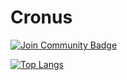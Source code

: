 # Cronus

<a href="https://discord.gg/XTW52Kt"><img src="https://img.shields.io/discord/860419570543099924.svg?style=flat&label=Join%20Community&color=7289DA" alt="Join Community Badge"/></a>

[![Top Langs](https://github-readme-stats.vercel.app/api/top-langs/?username=St0na)](https://github.com/St0na/github-readme-stats)


